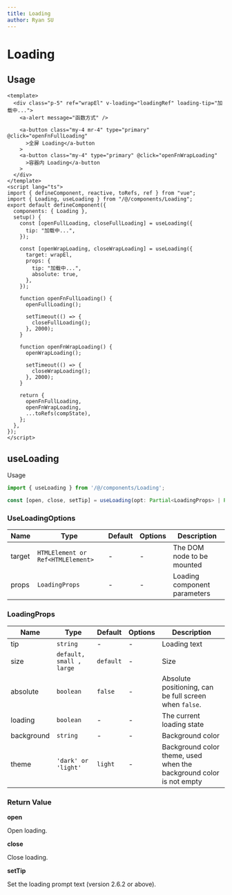 ```yaml
---
title: Loading
author: Ryan SU
---
```


# Loading

## Usage

```vue
<template>
  <div class="p-5" ref="wrapEl" v-loading="loadingRef" loading-tip="加载中...">
    <a-alert message="函数方式" />

    <a-button class="my-4 mr-4" type="primary" @click="openFnFullLoading"
      >全屏 Loading</a-button
    >
    <a-button class="my-4" type="primary" @click="openFnWrapLoading"
      >容器内 Loading</a-button
    >
  </div>
</template>
<script lang="ts">
import { defineComponent, reactive, toRefs, ref } from "vue";
import { Loading, useLoading } from "/@/components/Loading";
export default defineComponent({
  components: { Loading },
  setup() {
    const [openFullLoading, closeFullLoading] = useLoading({
      tip: "加载中...",
    });

    const [openWrapLoading, closeWrapLoading] = useLoading({
      target: wrapEl,
      props: {
        tip: "加载中...",
        absolute: true,
      },
    });

    function openFnFullLoading() {
      openFullLoading();

      setTimeout(() => {
        closeFullLoading();
      }, 2000);
    }

    function openFnWrapLoading() {
      openWrapLoading();

      setTimeout(() => {
        closeWrapLoading();
      }, 2000);
    }

    return {
      openFnFullLoading,
      openFnWrapLoading,
      ...toRefs(compState),
    };
  },
});
</script>
```

## useLoading

Usage

```ts
import { useLoading } from '/@/components/Loading';

const [open, close, setTip] = useLoading(opt: Partial<LoadingProps> | Partial<UseLoadingOptions>);
```

### UseLoadingOptions

| Name   | Type                              | Default | Options | Description                  |
| ------ | --------------------------------- | ------- | ------- | ---------------------------- |
| target | `HTMLElement or Ref<HTMLElement>` | -       | -       | The DOM node to be mounted   |
| props  | `LoadingProps`                    | -       | -       | Loading component parameters |

### LoadingProps

| Name       | Type                     | Default   | Options | Description                                                         |
| ---------- | ------------------------ | --------- | ------- | ------------------------------------------------------------------- |
| tip        | `string`                 | -         | -       | Loading text                                                        |
| size       | `default, small , large` | `default` | -       | Size                                                                |
| absolute   | `boolean`                | `false`   | -       | Absolute positioning, can be full screen when `false`.              |
| loading    | `boolean`                | -         | -       | The current loading state                                           |
| background | `string`                 | -         | -       | Background color                                                    |
| theme      | `'dark' or 'light'`      | `light`   | -       | Background color theme, used when the background color is not empty |

### Return Value

**open**

Open loading.

**close**

Close loading.

**setTip**

Set the loading prompt text (version 2.6.2 or above).
